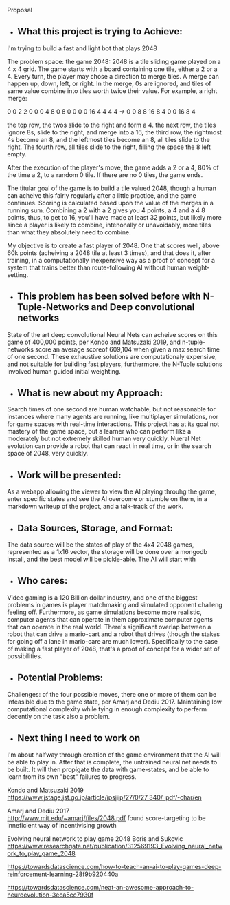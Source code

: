 Proposal


- ## What this project is trying to Achieve:
I'm trying to build a fast and light bot that plays 2048

The problem space: the game 2048:
2048 is a tile sliding game played on a 4 x 4 grid. The game starts with a board containing one tile, either a 2 or a 4. Every turn, the player may chose a direction to merge tiles. A merge can happen up, down, left, or right. In the merge, 0s are ignored, and tiles of same value combine into tiles worth twice their value. For example, a right merge:

0  0 2 2    0  0 0 4
8  0 8 0    0  0 0 16
4  4 4 4 -> 0  0 8 8
16 8 4 0    0 16 8 4

the top row, the twos slide to the right and form a 4. the next row, the tiles ignore 8s, slide to the right, and merge into a 16, the third row, the rightmost 4s become an 8, and the leftmost tiles become an 8, all tiles slide to the right. The fourth row, all tiles slide to the right, filling the space the 8 left empty. 

After the execution of the player's move, the game adds a 2 or a 4, 80% of the time a 2, to a random 0 tile. If there are no 0 tiles, the game ends. 

The titular goal of the game is to build a tile valued 2048, though a human can acheive this fairly regularly after a little practice, and the game continues. Scoring is calculated based upon the value of the merges in a running sum. Combining a 2 with a 2 gives you 4 points, a 4 and a 4 8 points, thus, to get to 16, you'll have made at least 32 points, but likely more since a player is likely to combine, intenonally or unavoidably, more tiles than what they absolutely need to combine. 


My objective is to create a fast player of 2048. One that scores well, above 60k points (acheiving a 2048 tile at least 3 times), and that does it, after training, in a computationally inexpensive way as a proof of concept for a system that trains better than route-following AI without human weight-setting.  


- ## This problem has been solved before with N-Tuple-Networks and Deep convolutional networks
State of the art deep convolutional Neural Nets can acheive scores on this game of 400,000 points, per Kondo and Matsuzaki 2019, and n-tuple-networks score an average scoreof 609,104 when given a max search time of one second. These exhaustive solutions are computationaly expensive, and not suitable for building fast players, furthermore, the N-Tuple solutions involved human guided initial weighting. 


- ## What is new about my Approach:
Search times of one second are human watchable, but not reasonable for instances where many agents are running, like multiplayer simulations, nor for game spaces with real-time interactions. This project has at its goal not mastery of the game space, but a learner who can perform like a moderately but not extremely skilled human very quickly. Nueral Net evolution can provide a robot that can react in real time, or in the search space of 2048, very quickly. 

- ## Work will be presented:
As a webapp allowing the viewer to view the AI playing throuhg the game, enter specific states and see the AI overcome or stumble on them, in a markdown writeup of the project, and a talk-track of the work.

- ## Data Sources, Storage, and Format:
The data source will be the states of play of the 4x4 2048 games, represented as a 1x16 vector, the storage will be done over a mongodb install, and the best model will be pickle-able. The AI will start with 

- ## Who cares: 
Video gaming is a 120 Billion dollar industry, and one of the biggest problems in games is player matchmaking and simulated opponent challeng feeling off. Furthermore, as game simulations become more realistic, computer agents that can operate in them approximate computer agents that can operate in the real world. There's significant overlap between a robot that can drive a mario-cart and a robot that drives (though the stakes for going off a lane in mario-care are much lower). Specifically to the case of making a fast player of 2048, that's a proof of concept for a wider set of possibilities. 

- ## Potential Problems:
Challenges: of the four possible moves, there one or more of them can be infeasible due to the game state, per Amarj and Dediu 2017. Maintaining low computational complexity while tying in enough complexity to perferm decently on the task also a problem. 



- ## Next thing I need to work on
I'm about halfway through creation of the game environment that the AI will be able to play in. After that is complete, the untrained neural net needs to be built. It will then propigate the data with game-states, and be able to learn from its own "best" failures to progress. 



Kondo and Matsuzaki 2019
https://www.jstage.jst.go.jp/article/ipsjjip/27/0/27_340/_pdf/-char/en


Amarj and Dediu 2017  
http://www.mit.edu/~amarj/files/2048.pdf found score-targeting to be inneficient way of incentivising growth

Evolving neural network to play game 2048
Boris and Sukovic
https://www.researchgate.net/publication/312569193_Evolving_neural_network_to_play_game_2048


https://towardsdatascience.com/how-to-teach-an-ai-to-play-games-deep-reinforcement-learning-28f9b920440a

https://towardsdatascience.com/neat-an-awesome-approach-to-neuroevolution-3eca5cc7930f





